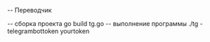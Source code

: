 -- Переводчик

-- сборка проекта go build tg.go
-- выполнение программы ./tg -telegrambottoken yourtoken


